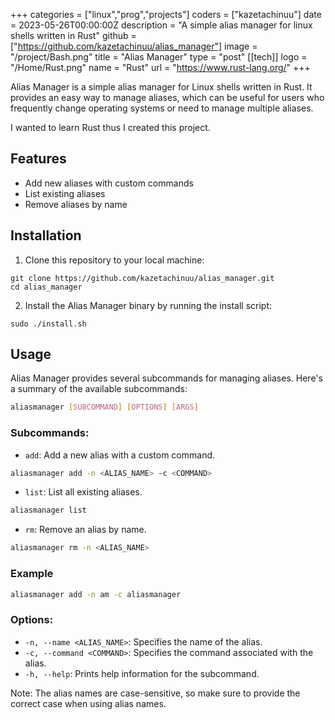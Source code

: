 +++
categories = ["linux","prog","projects"]
coders = ["kazetachinuu"]
date = 2023-05-26T00:00:00Z
description = "A simple alias manager for linux shells written in Rust"
github = ["https://github.com/kazetachinuu/alias_manager"]
image = "/project/Bash.png"
title = "Alias Manager"
type = "post"
[[tech]]
logo = "/Home/Rust.png"
name = "Rust"
url = "https://www.rust-lang.org/"
+++
<div style="max-width: 900px; margin: 0 auto;">
Alias Manager is a simple alias manager for Linux shells written in Rust. It provides an easy way to manage aliases, which can be useful for users who frequently change operating systems or need to manage multiple aliases.

I wanted to learn Rust thus I created this project.

## Features

- Add new aliases with custom commands
- List existing aliases
- Remove aliases by name


## Installation


1. Clone this repository to your local machine:


```shell
git clone https://github.com/kazetachinuu/alias_manager.git
cd alias_manager
```

2. Install the Alias Manager binary by running the install script:

```shell
sudo ./install.sh
```



## Usage

Alias Manager provides several subcommands for managing aliases. Here's a summary of the available subcommands:



```sh
aliasmanager [SUBCOMMAND] [OPTIONS] [ARGS]
```


### Subcommands:

- `add`: Add a new alias with a custom command.


```sh
aliasmanager add -n <ALIAS_NAME> -c <COMMAND>
```


- `list`: List all existing aliases.


```sh
aliasmanager list
```

- `rm`: Remove an alias by name.

```sh
aliasmanager rm -n <ALIAS_NAME>
```
### Example

```sh
aliasmanager add -n am -c aliasmanager
```
### Options:

- `-n, --name <ALIAS_NAME>`: Specifies the name of the alias.
- `-c, --command <COMMAND>`: Specifies the command associated with the alias.
- `-h, --help`: Prints help information for the subcommand.



Note: The alias names are case-sensitive, so make sure to provide the correct case when using alias names.

</div>




